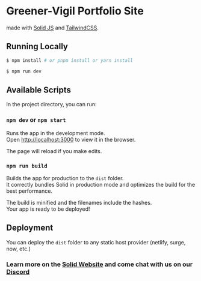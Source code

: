 # Greener-Vigil Portfolio Site 

made with [Solid JS](https://solidjs.com) and [TailwindCSS](https://tailwindcss.com/docs/).

## Running Locally

```bash
$ npm install # or pnpm install or yarn install
```
```bash
$ npm run dev
```

## Available Scripts

In the project directory, you can run:

### `npm dev` or `npm start`

Runs the app in the development mode.<br>
Open [http://localhost:3000](http://localhost:3000) to view it in the browser.

The page will reload if you make edits.<br>

### `npm run build`

Builds the app for production to the `dist` folder.<br>
It correctly bundles Solid in production mode and optimizes the build for the best performance.

The build is minified and the filenames include the hashes.<br>
Your app is ready to be deployed!

## Deployment

You can deploy the `dist` folder to any static host provider (netlify, surge, now, etc.)


### Learn more on the [Solid Website](https://solidjs.com) and come chat with us on our [Discord](https://discord.com/invite/solidjs)